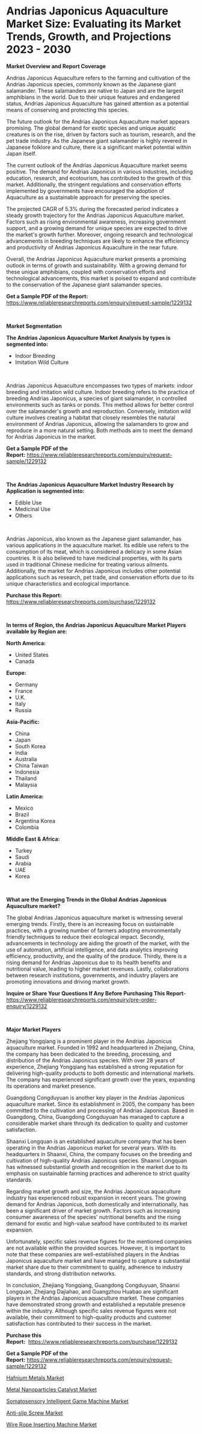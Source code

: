 <p><h1>Andrias Japonicus Aquaculture Market Size: Evaluating its Market Trends, Growth, and Projections 2023 - 2030</h1></p><p><strong>Market Overview and Report Coverage</strong></p>
<p><p>Andrias Japonicus Aquaculture refers to the farming and cultivation of the Andrias Japonicus species, commonly known as the Japanese giant salamander. These salamanders are native to Japan and are the largest amphibians in the world. Due to their unique features and endangered status, Andrias Japonicus Aquaculture has gained attention as a potential means of conserving and protecting this species.</p><p>The future outlook for the Andrias Japonicus Aquaculture market appears promising. The global demand for exotic species and unique aquatic creatures is on the rise, driven by factors such as tourism, research, and the pet trade industry. As the Japanese giant salamander is highly revered in Japanese folklore and culture, there is a significant market potential within Japan itself.</p><p>The current outlook of the Andrias Japonicus Aquaculture market seems positive. The demand for Andrias Japonicus in various industries, including education, research, and ecotourism, has contributed to the growth of this market. Additionally, the stringent regulations and conservation efforts implemented by governments have encouraged the adoption of Aquaculture as a sustainable approach for preserving the species.</p><p>The projected CAGR of 5.3% during the forecasted period indicates a steady growth trajectory for the Andrias Japonicus Aquaculture market. Factors such as rising environmental awareness, increasing government support, and a growing demand for unique species are expected to drive the market's growth further. Moreover, ongoing research and technological advancements in breeding techniques are likely to enhance the efficiency and productivity of Andrias Japonicus Aquaculture in the near future.</p><p>Overall, the Andrias Japonicus Aquaculture market presents a promising outlook in terms of growth and sustainability. With a growing demand for these unique amphibians, coupled with conservation efforts and technological advancements, this market is poised to expand and contribute to the conservation of the Japanese giant salamander species.</p></p>
<p><strong>Get a Sample PDF of the Report:</strong> <a href="https://www.reliableresearchreports.com/enquiry/request-sample/1229132">https://www.reliableresearchreports.com/enquiry/request-sample/1229132</a></p>
<p>&nbsp;</p>
<p><strong>Market Segmentation</strong></p>
<p><strong>The Andrias Japonicus Aquaculture Market Analysis by types is segmented into:</strong></p>
<p><ul><li>Indoor Breeding</li><li>Imitation Wild Culture</li></ul></p>
<p>&nbsp;</p>
<p><p>Andrias Japonicus Aquaculture encompasses two types of markets: indoor breeding and imitation wild culture. Indoor breeding refers to the practice of breeding Andrias Japonicus, a species of giant salamander, in controlled environments such as tanks or ponds. This method allows for better control over the salamander's growth and reproduction. Conversely, imitation wild culture involves creating a habitat that closely resembles the natural environment of Andrias Japonicus, allowing the salamanders to grow and reproduce in a more natural setting. Both methods aim to meet the demand for Andrias Japonicus in the market.</p></p>
<p><strong>Get a Sample PDF of the Report:</strong>&nbsp;<a href="https://www.reliableresearchreports.com/enquiry/request-sample/1229132">https://www.reliableresearchreports.com/enquiry/request-sample/1229132</a></p>
<p>&nbsp;</p>
<p><strong>The Andrias Japonicus Aquaculture Market Industry Research by Application is segmented into:</strong></p>
<p><ul><li>Edible Use</li><li>Medicinal Use</li><li>Others</li></ul></p>
<p>&nbsp;</p>
<p><p>Andrias Japonicus, also known as the Japanese giant salamander, has various applications in the aquaculture market. Its edible use refers to the consumption of its meat, which is considered a delicacy in some Asian countries. It is also believed to have medicinal properties, with its parts used in traditional Chinese medicine for treating various ailments. Additionally, the market for Andrias Japonicus includes other potential applications such as research, pet trade, and conservation efforts due to its unique characteristics and ecological importance.</p></p>
<p><strong>Purchase this Report:</strong>&nbsp; <a href="https://www.reliableresearchreports.com/purchase/1229132">https://www.reliableresearchreports.com/purchase/1229132</a></p>
<p>&nbsp;</p>
<p><strong>In terms of Region, the Andrias Japonicus Aquaculture Market Players available by Region are:</strong></p>
<p>
    <p> <strong> North America: </strong>
        <ul>
            <li>United States</li>
            <li>Canada</li>
        </ul>
        </p> 
    <p> <strong> Europe: </strong>
        <ul>
            <li>Germany</li>
            <li>France</li>
            <li>U.K.</li>
            <li>Italy</li>
            <li>Russia</li>
        </ul>
        </p> 
    <p> <strong> Asia-Pacific: </strong>
        <ul>
            <li>China</li>
            <li>Japan</li>
            <li>South Korea</li>
            <li>India</li>
            <li>Australia</li>
            <li>China Taiwan</li>
            <li>Indonesia</li>
            <li>Thailand</li>
            <li>Malaysia</li>
        </ul>
        </p> 
    <p> <strong> Latin America: </strong>
        <ul>
            <li>Mexico</li>
            <li>Brazil</li>
            <li>Argentina Korea</li>
            <li>Colombia</li>
        </ul>
        </p> 
    <p> <strong> Middle East & Africa: </strong>
        <ul>
            <li>Turkey</li>
            <li>Saudi</li>
            <li>Arabia</li>
            <li>UAE</li>
            <li>Korea</li>
        </ul>
    </p>
    </p>
<p>&nbsp;</p>
<p><strong>What are the Emerging Trends in the Global Andrias Japonicus Aquaculture market?</strong></p>
<p><p>The global Andrias Japonicus aquaculture market is witnessing several emerging trends. Firstly, there is an increasing focus on sustainable practices, with a growing number of farmers adopting environmentally friendly techniques to reduce their ecological impact. Secondly, advancements in technology are aiding the growth of the market, with the use of automation, artificial intelligence, and data analytics improving efficiency, productivity, and the quality of the produce. Thirdly, there is a rising demand for Andrias Japonicus due to its health benefits and nutritional value, leading to higher market revenues. Lastly, collaborations between research institutions, governments, and industry players are promoting innovations and driving market growth.</p></p>
<p><strong>Inquire or Share Your Questions If Any Before Purchasing This Report</strong>- <a href="https://www.reliableresearchreports.com/enquiry/pre-order-enquiry/1229132">https://www.reliableresearchreports.com/enquiry/pre-order-enquiry/1229132</a></p>
<p>&nbsp;</p>
<p><strong>Major Market Players</strong></p>
<p><p>Zhejiang Yongqiang is a prominent player in the Andrias Japonicus aquaculture market. Founded in 1992 and headquartered in Zhejiang, China, the company has been dedicated to the breeding, processing, and distribution of the Andrias Japonicus species. With over 28 years of experience, Zhejiang Yongqiang has established a strong reputation for delivering high-quality products to both domestic and international markets. The company has experienced significant growth over the years, expanding its operations and market presence.</p><p>Guangdong Congduyuan is another key player in the Andrias Japonicus aquaculture market. Since its establishment in 2005, the company has been committed to the cultivation and processing of Andrias Japonicus. Based in Guangdong, China, Guangdong Congduyuan has managed to capture a considerable market share through its dedication to quality and customer satisfaction.</p><p>Shaanxi Longquan is an established aquaculture company that has been operating in the Andrias Japonicus market for several years. With its headquarters in Shaanxi, China, the company focuses on the breeding and cultivation of high-quality Andrias Japonicus species. Shaanxi Longquan has witnessed substantial growth and recognition in the market due to its emphasis on sustainable farming practices and adherence to strict quality standards.</p><p>Regarding market growth and size, the Andrias Japonicus aquaculture industry has experienced robust expansion in recent years. The growing demand for Andrias Japonicus, both domestically and internationally, has been a significant driver of market growth. Factors such as increasing consumer awareness of the species' nutritional benefits and the rising demand for exotic and high-value seafood have contributed to its market expansion.</p><p>Unfortunately, specific sales revenue figures for the mentioned companies are not available within the provided sources. However, it is important to note that these companies are well-established players in the Andrias Japonicus aquaculture market and have managed to capture a substantial market share due to their commitment to quality, adherence to industry standards, and strong distribution networks.</p><p>In conclusion, Zhejiang Yongqiang, Guangdong Congduyuan, Shaanxi Longquan, Zhejiang Dajiahao, and Guangzhou Huabao are significant players in the Andrias Japonicus aquaculture market. These companies have demonstrated strong growth and established a reputable presence within the industry. Although specific sales revenue figures were not available, their commitment to high-quality products and customer satisfaction has contributed to their success in the market.</p></p>
<p><strong>Purchase this Report:</strong>&nbsp;&nbsp;<a href="https://www.reliableresearchreports.com/purchase/1229132">https://www.reliableresearchreports.com/purchase/1229132</a></p>
<p></p>
<p><strong>Get a Sample PDF of the Report:</strong>&nbsp;<a href="https://www.reliableresearchreports.com/enquiry/request-sample/1229132">https://www.reliableresearchreports.com/enquiry/request-sample/1229132</a></p>
<p><p><a href="https://medium.com/@juliusadams1991/decoding-hafnium-metals-market-metrics-market-share-trends-and-growth-patterns-eea88321f2fd">Hafnium Metals Market</a></p><p><a href="https://medium.com/@walkersipes1943/decoding-metal-nanoparticles-catalyst-market-metrics-market-share-trends-and-growth-patterns-cf8f4fc5202e">Metal Nanoparticles Catalyst Market</a></p><p><a href="https://www.linkedin.com/pulse/somatosensory-intelligent-game-machine-market-size-share-global/">Somatosensory Intelligent Game Machine Market</a></p><p><a href="https://www.linkedin.com/pulse/anti-slip-screw-market-size-share-global-analysis-report/">Anti-slip Screw Market</a></p><p><a href="https://www.linkedin.com/pulse/wire-rope-inserting-machine-market-size-2023-2030/">Wire Rope Inserting Machine Market</a></p></p>